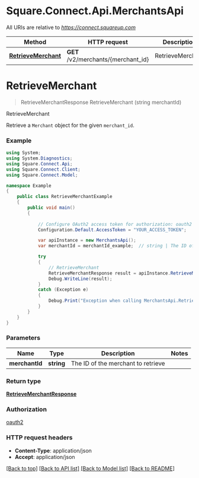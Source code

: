 # Square.Connect.Api.MerchantsApi

All URIs are relative to *https://connect.squareup.com*

Method | HTTP request | Description
------------- | ------------- | -------------
[**RetrieveMerchant**](MerchantsApi.md#retrievemerchant) | **GET** /v2/merchants/{merchant_id} | RetrieveMerchant


<a name="retrievemerchant"></a>
# **RetrieveMerchant**
> RetrieveMerchantResponse RetrieveMerchant (string merchantId)

RetrieveMerchant

Retrieve a `Merchant` object for the given `merchant_id`.

### Example
```csharp
using System;
using System.Diagnostics;
using Square.Connect.Api;
using Square.Connect.Client;
using Square.Connect.Model;

namespace Example
{
    public class RetrieveMerchantExample
    {
        public void main()
        {
            
            // Configure OAuth2 access token for authorization: oauth2
            Configuration.Default.AccessToken = "YOUR_ACCESS_TOKEN";

            var apiInstance = new MerchantsApi();
            var merchantId = merchantId_example;  // string | The ID of the merchant to retrieve

            try
            {
                // RetrieveMerchant
                RetrieveMerchantResponse result = apiInstance.RetrieveMerchant(merchantId);
                Debug.WriteLine(result);
            }
            catch (Exception e)
            {
                Debug.Print("Exception when calling MerchantsApi.RetrieveMerchant: " + e.Message );
            }
        }
    }
}
```

### Parameters

Name | Type | Description  | Notes
------------- | ------------- | ------------- | -------------
 **merchantId** | **string**| The ID of the merchant to retrieve | 

### Return type

[**RetrieveMerchantResponse**](RetrieveMerchantResponse.md)

### Authorization

[oauth2](../README.md#oauth2)

### HTTP request headers

 - **Content-Type**: application/json
 - **Accept**: application/json

[[Back to top]](#) [[Back to API list]](../README.md#documentation-for-api-endpoints) [[Back to Model list]](../README.md#documentation-for-models) [[Back to README]](../README.md)

